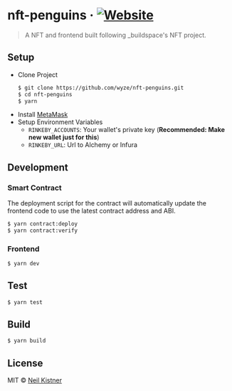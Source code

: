 # nft-penguins &middot; [![Website][website-image]][website-url]

> A NFT and frontend built following _buildspace's NFT project.

## Setup

- Clone Project
    ```sh
    $ git clone https://github.com/wyze/nft-penguins.git
    $ cd nft-penguins
    $ yarn
    ```
- Install [MetaMask](https://metamask.io)
- Setup Environment Variables
  - `RINKEBY_ACCOUNTS`: Your wallet's private key (**Recommended: Make new wallet just for this**)
  - `RINKEBY_URL`: Url to Alchemy or Infura

## Development

### Smart Contract

The deployment script for the contract will automatically update the frontend code to use the latest contract address and ABI.

```sh
$ yarn contract:deploy
$ yarn contract:verify
```

### Frontend

```sh
$ yarn dev
```

## Test

```sh
$ yarn test
```

## Build

```sh
$ yarn build
```

## License

MIT © [Neil Kistner](https://neilkistner.com)

[website-image]: https://img.shields.io/website-up-down-green-red/https/nft.wyze.dev.svg?style=flat-square
[website-url]: https://nft.wyze.dev

